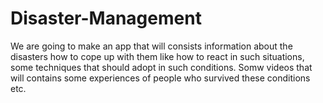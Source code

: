# Disaster-Management

We are going to make an app that will consists information about the disasters
how to cope up with them
like how to react in such situations, some techniques that should adopt in such conditions.
Somw videos that will contains some experiences of people who survived these conditions etc.
